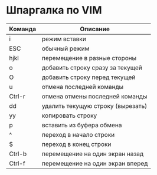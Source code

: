 # Шпаргалка по VIM
| Команда | Описание                          |
| ------- | --------------------------------- |
| i       | режим вставки                     |
| ESC     | обычный режим                     |
| hjkl    | перемещение в разные стороны      |
| o       | добавить строку сразу за текущей  |
| O       | добавить строку перед текущей     |
| u       | отмена последней команды          |
| Ctrl-r  | отмена отмены последней команды   |
| dd      | удалить текущую строку (вырезать) |
| yy      | копировать строку                 |
| p       | вставить из буфера обмена         |
| ^       | переход в начало строки           |
| $       | переход в конец строки            |
| Ctrl-b  | перемещение на один экран назад   |
| Ctrl-f  | перемещение на один экран вперед  |
